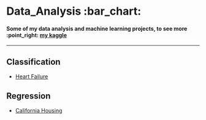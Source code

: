 <h1>Data_Analysis :bar_chart:</h1>
<h4>Some of my data analysis and machine learning projects, to see more :point_right: <a href='https://www.kaggle.com/fabrciomacena' target='_blank'>my kaggle</a></h4>
<hr>
<h2>Classification</h2>
<ul>
  <li><a href='https://github.com/FabricioMacena/Data_Analysis/blob/main/Heart%20Failure/doc_HeartFailure.md'>Heart Failure</a></li>
</ul>
<h2>Regression</h2>
<ul>
  <li><a href='https://github.com/FabricioMacena/Data_Analysis/blob/main/California%20Housing/doc_CaliforniaHousing.md'>California Housing</a></li>
</ul>
